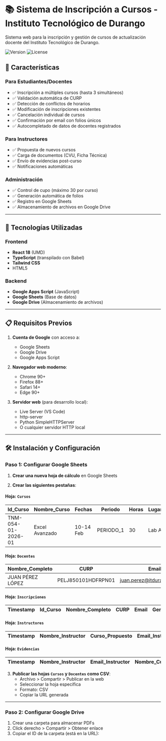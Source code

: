 # 📚 Sistema de Inscripción a Cursos - Instituto Tecnológico de Durango

Sistema web para la inscripción y gestión de cursos de actualización docente del Instituto Tecnológico de Durango.

![Version](https://img.shields.io/badge/version-1.0.0-blue.svg)
![License](https://img.shields.io/badge/license-MIT-green.svg)

## 🌟 Características

### Para Estudiantes/Docentes
- ✅ Inscripción a múltiples cursos (hasta 3 simultáneos)
- ✅ Validación automática de CURP
- ✅ Detección de conflictos de horarios
- ✅ Modificación de inscripciones existentes
- ✅ Cancelación individual de cursos
- ✅ Confirmación por email con folios únicos
- ✅ Autocompletado de datos de docentes registrados

### Para Instructores
- ✅ Propuesta de nuevos cursos
- ✅ Carga de documentos (CVU, Ficha Técnica)
- ✅ Envío de evidencias post-curso
- ✅ Notificaciones automáticas

### Administración
- ✅ Control de cupo (máximo 30 por curso)
- ✅ Generación automática de folios
- ✅ Registro en Google Sheets
- ✅ Almacenamiento de archivos en Google Drive

---

## 🚀 Tecnologías Utilizadas

### Frontend
- **React 18** (UMD)
- **TypeScript** (transpilado con Babel)
- **Tailwind CSS**
- HTML5

### Backend
- **Google Apps Script** (JavaScript)
- **Google Sheets** (Base de datos)
- **Google Drive** (Almacenamiento de archivos)

---

## 📋 Requisitos Previos

1. **Cuenta de Google** con acceso a:
   - Google Sheets
   - Google Drive
   - Google Apps Script

2. **Navegador web moderno**:
   - Chrome 90+
   - Firefox 88+
   - Safari 14+
   - Edge 90+

3. **Servidor web** (para desarrollo local):
   - Live Server (VS Code)
   - http-server
   - Python SimpleHTTPServer
   - O cualquier servidor HTTP local

---

## 🛠️ Instalación y Configuración

### Paso 1: Configurar Google Sheets

1. **Crear una nueva hoja de cálculo** en Google Sheets

2. **Crear las siguientes pestañas**:

#### Hoja: `Cursos`
| Id_Curso | Nombre_Curso | Fechas | Periodo | Horas | Lugar | Horario | Tipo |
|----------|--------------|--------|---------|-------|-------|---------|------|
| TNM-054-01-2026-01 | Excel Avanzado | 10-14 Feb | PERIODO_1 | 30 | Lab A | 16:00-18:00 | Presencial |

#### Hoja: `Docentes`
| Nombre_Completo | CURP | Email |
|-----------------|------|-------|
| JUAN PÉREZ LÓPEZ | PELJ850101HDFRPN01 | juan.perez@itdurango.edu.mx |

#### Hoja: `Inscripciones`
| Timestamp | Id_Curso | Nombre_Completo | CURP | Email | Genero | Nombre_Curso | Departamento | Fechas | Lugar | Horario | Folio | Status |
|-----------|----------|-----------------|------|-------|--------|--------------|--------------|--------|-------|---------|-------|--------|

#### Hoja: `Instructores`
| Timestamp | Nombre_Instructor | Curso_Propuesto | Email_Instructor | Id_Curso | URL_CVU | URL_Ficha | Estado |
|-----------|-------------------|-----------------|------------------|----------|---------|-----------|--------|

#### Hoja: `Evidencias`
| Timestamp | Nombre_Instructor | Email_Instructor | Nombre_Curso | URLs_Evidencias | Cantidad_Archivos |
|-----------|-------------------|------------------|--------------|-----------------|-------------------|

3. **Publicar las hojas `Cursos` y `Docentes` como CSV**:
   - Archivo > Compartir > Publicar en la web
   - Seleccionar la hoja específica
   - Formato: CSV
   - Copiar la URL generada

---

### Paso 2: Configurar Google Drive

1. Crear una carpeta para almacenar PDFs
2. Click derecho > Compartir > Obtener enlace
3. Copiar el ID de la carpeta (está en la URL):